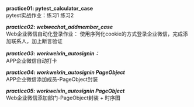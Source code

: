 **practice01: pytest_calculator_case**  
pytest实战作业：练习1 练习2

_**_practice02: webwechat_addmember_case_**_  
Web企业微信自动化登录作业： 使用序列化cookie的方式登录企业微信，完成添加联系人，加上断言验证

_**_practice03: workweixin_autosignin：_**_  
APP企业微信自动打卡

_**_practice04: workweixin_autosignin PageObject_**_  
APP企业微信添加成员-PageObject封装

_**_practice05: workweixin_autosignin PageObject_**_  
Web企业微信添加部门-PageObject封装 + 时序图



